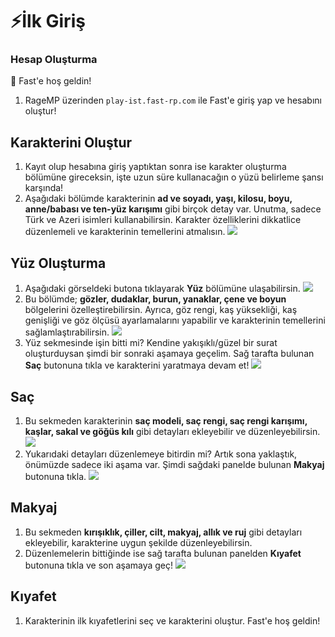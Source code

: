 # ⚡İlk Giriş
### Hesap Oluşturma
🚀 Fast'e hoş geldin!
1. RageMP üzerinden ``play-ist.fast-rp.com`` ile Fast'e giriş yap ve hesabını oluştur!
## Karakterini Oluştur
1. Kayıt olup hesabına giriş yaptıktan sonra ise karakter oluşturma bölümüne gireceksin, işte uzun süre kullanacağın o yüzü belirleme şansı karşında! 
2. Aşağıdaki bölümde karakterinin **ad ve soyadı, yaşı, kilosu, boyu, anne/babası ve ten-yüz karışımı** gibi birçok detay var. Unutma, sadece Türk ve Azeri isimleri kullanabilirsin. Karakter özelliklerini dikkatlice düzenlemeli ve karakterinin temellerini atmalısın.
![](https://raw.githubusercontent.com/fastroleplay/wiki/refs/heads/main/images/characterpanel.jpg)
###
## Yüz Oluşturma
1. Aşağıdaki görseldeki butona tıklayarak **Yüz** bölümüne ulaşabilirsin. 
![](https://raw.githubusercontent.com/fastroleplay/wiki/refs/heads/main/images/character.jpg)
2. Bu bölümde; **gözler, dudaklar, burun, yanaklar, çene ve boyun** bölgelerini özelleştirebilirsin. Ayrıca, göz rengi, kaş yüksekliği, kaş genişliği ve göz ölçüsü ayarlamalarını yapabilir ve karakterinin temellerini sağlamlaştırabilirsin.
 ![](https://raw.githubusercontent.com/fastroleplay/wiki/refs/heads/main/images/face.jpg)
 3. Yüz sekmesinde işin bitti mi? Kendine yakışıklı/güzel bir surat oluşturduysan şimdi bir sonraki aşamaya geçelim. Sağ tarafta bulunan **Saç** butonuna tıkla ve karakterini yaratmaya devam et!
![](https://raw.githubusercontent.com/fastroleplay/wiki/refs/heads/main/images/hair.jpg)

 ## Saç
 1. Bu sekmeden karakterinin **saç modeli, saç rengi, saç rengi karışımı, kaşlar, sakal ve göğüs kılı** gibi detayları ekleyebilir ve düzenleyebilirsin. 
 ![](https://raw.githubusercontent.com/fastroleplay/wiki/refs/heads/main/images/hairsection.jpg)
 2. Yukarıdaki detayları düzenlemeye bitirdin mi? Artık sona yaklaştık, önümüzde sadece iki aşama var. Şimdi sağdaki panelde bulunan **Makyaj** butonuna tıkla.
 ![](https://raw.githubusercontent.com/fastroleplay/wiki/refs/heads/main/images/makeupsection.jpg)

 ## Makyaj
 1. Bu sekmeden **kırışıklık, çiller, cilt, makyaj, allık ve ruj** gibi detayları ekleyebilir, karakterine uygun şekilde düzenleyebilirsin.
 2. Düzenlemelerin bittiğinde ise sağ tarafta bulunan panelden **Kıyafet** butonuna tıkla ve son aşamaya geç!
 ![](https://raw.githubusercontent.com/fastroleplay/wiki/refs/heads/main/images/clothsection.jpg)

 ## Kıyafet
 1. Karakterinin ilk kıyafetlerini seç ve karakterini oluştur. Fast'e hoş geldin!